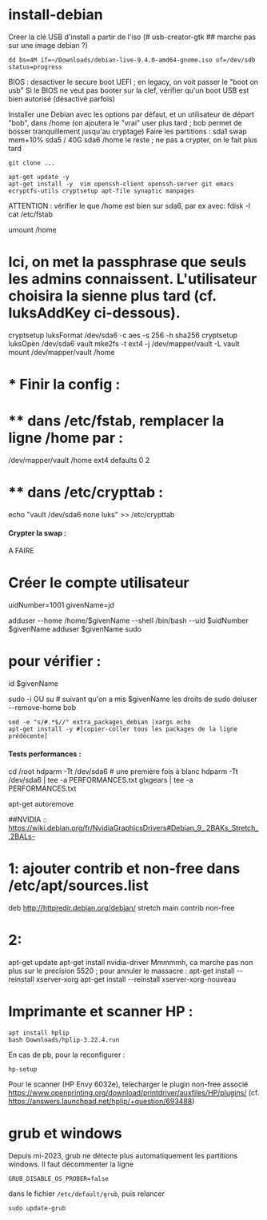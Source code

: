 # install-debian

Creer la clé USB d'install a partir de l'iso 
(#  usb-creator-gtk  ## marche pas sur une image debian ?)

    dd bs=4M if=~/Downloads/debian-live-9.4.0-amd64-gnome.iso of=/dev/sdb status=progress

BIOS : desactiver le secure boot UEFI ; en legacy, on voit passer le "boot on usb"
Si le BIOS ne veut pas booter sur la clef, vérifier qu'un boot USB est bien autorisé (désactivé parfois)

Installer une Debian avec les options par défaut, et un utilisateur de départ "bob", dans /home
(on ajoutera le "vrai" user plus tard ; bob permet de bosser tranquillement jusqu'au cryptage)
Faire les partitions : 
   sda1    swap     mem+10%
   sda5    /        40G
   sda6    /home  le reste ; ne pas a crypter, on le fait plus tard

    git clone ...

    apt-get update -y
    apt-get install -y  vim openssh-client openssh-server git emacs ecryptfs-utils cryptsetup apt-file synaptic manpages

ATTENTION : vérifier le que /home est bien sur sda6, par ex avec:
fdisk -l
cat /etc/fstab

umount /home
# Ici, on met la passphrase que seuls les admins connaissent. L'utilisateur choisira la sienne plus tard (cf. luksAddKey ci-dessous). 
cryptsetup luksFormat /dev/sda6 -c aes -s 256 -h sha256
cryptsetup luksOpen /dev/sda6 vault
mke2fs -t ext4 -j /dev/mapper/vault -L vault
mount /dev/mapper/vault /home


# * Finir la config : 
# ** dans /etc/fstab, remplacer la ligne /home par : 
/dev/mapper/vault /home         ext4    defaults        0       2
# ** dans /etc/crypttab : 
echo "vault             /dev/sda6        none        luks" >> /etc/crypttab


#### Crypter la swap : 
 A FAIRE 


# Créer le compte utilisateur 

uidNumber=1001
givenName=jd

adduser --home /home/$givenName --shell /bin/bash --uid $uidNumber $givenName
adduser $givenName sudo

# pour vérifier : 
id $givenName

sudo -i OU su  # suivant qu'on a mis $givenName les droits de sudo
deluser --remove-home bob

    sed -e "s/#.*$//" extra_packages_debian |xargs echo 
    apt-get install -y #[copier-coller tous les packages de la ligne prédécente]

#### Tests performances : 
cd /root
hdparm -Tt /dev/sda6  # une première fois à blanc
hdparm -Tt /dev/sda6 | tee -a PERFORMANCES.txt
glxgears             | tee -a PERFORMANCES.txt

apt-get autoremove


##NVIDIA :: https://wiki.debian.org/fr/NvidiaGraphicsDrivers#Debian_9_.2BAKs_Stretch_.2BALs-
# 1: ajouter contrib et non-free dans /etc/apt/sources.list
deb http://httpredir.debian.org/debian/ stretch main contrib non-free
# 2: 
apt-get update
apt-get install  nvidia-driver
Mmmmmh, ca marche pas non plus sur le precision 5520 ; pour annuler le massacre :
apt-get install --reinstall xserver-xorg 
apt-get install --reinstall xserver-xorg-nouveau


# Imprimante et scanner HP : 

    apt install hplip
    bash Downloads/hplip-3.22.4.run

En cas de pb, pour la reconfigurer : 

    hp-setup


Pour le scanner (HP Envy 6032e), telecharger le plugin non-free associé
 https://www.openprinting.org/download/printdriver/auxfiles/HP/plugins/
(cf. https://answers.launchpad.net/hplip/+question/693488) 

# grub et windows

Depuis mi-2023, grub ne détecte plus automatiquement les partitions windows. Il faut décommenter la ligne 

    GRUB_DISABLE_OS_PROBER=false

dans le fichier `/etc/default/grub`, puis relancer 

    sudo update-grub
    
